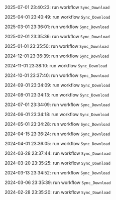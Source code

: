 2025-07-01 23:40:23: run workflow `Sync_Download` 

2025-04-01 23:40:49: run workflow `Sync_Download` 

2025-03-01 23:36:01: run workflow `Sync_Download` 

2025-02-01 23:35:36: run workflow `Sync_Download` 

2025-01-01 23:35:50: run workflow `Sync_Download` 

2024-12-01 23:36:39: run workflow `Sync_Download` 

2024-11-01 23:38:10: run workflow `Sync_Download` 

2024-10-01 23:37:40: run workflow `Sync_Download` 

2024-09-01 23:34:09: run workflow `Sync_Download` 

2024-08-01 23:34:13: run workflow `Sync_Download` 

2024-07-01 23:34:09: run workflow `Sync_Download` 

2024-06-01 23:34:18: run workflow `Sync_Download` 

2024-05-01 23:34:28: run workflow `Sync_Download` 

2024-04-15 23:36:24: run workflow `Sync_Download` 

2024-04-01 23:36:05: run workflow `Sync_Download` 

2024-03-28 23:37:44: run workflow `Sync_Download` 

2024-03-20 23:35:25: run workflow `Sync_Download` 

2024-03-13 23:34:52: run workflow `Sync_Download` 

2024-03-06 23:35:39: run workflow `Sync_Download` 

2024-02-28 23:35:20: run workflow `Sync_Download` 


